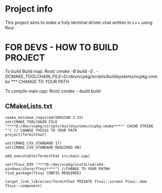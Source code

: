 # Project info
This project aims to make a fully terminal driven chat written in c++ using ftxui

# FOR DEVS - HOW TO BUILD PROJECT

To build Build map: Root/ *cmake -B build -S . -DCMAKE_TOOLCHAIN_FILE=D:/dev/vcpkg/scripts/buildsystems/vcpkg.cmake*   *** CHANGE TO YOUR PATH

To compile main.cpp: Root/ *cmake --build build*



## CMakeLists.txt

```
cmake_minimum_required(VERSION 3.15)
set(CMAKE_TOOLCHAIN_FILE "****D:/dev/vcpkg/scripts/buildsystems/vcpkg.cmake****" CACHE STRING "") // CHANGE THISSS TO YOUR PATH
project(TermitChat)

set(CMAKE_CXX_STANDARD 17)
set(CMAKE_CXX_STANDARD_REQUIRED ON)

add_executable(TermitChat src/main.cpp)

set(ftxui_DIR "****D:/dev/vcpkg/installed/x64-windows/share/ftxui****") //CHANGE TO YOUR PATHH
find_package(ftxui CONFIG REQUIRED)

target_link_libraries(TermitChat PRIVATE ftxui::screen ftxui::dom ftxui::component)
```
